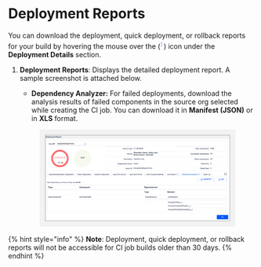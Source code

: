 # Deployment Reports

You can download the deployment, quick deployment, or rollback reports for your build by hovering the mouse over the (![](<../../../../.gitbook/assets/image (16) (1) (1) (1) (1) (1).png>)) icon under the **Deployment Details** section.&#x20;

1.  **Deployment Reports**: Displays the detailed deployment report. A sample screenshot is attached below.

    * **Dependency Analyzer:** For failed deployments, download the analysis results of failed components in the source org selected while creating the CI job. You can download it in **Manifest (JSON)** or in **XLS** format.

    <figure><img src="../../../../.gitbook/assets/image (17) (1) (1) (1) (1) (1).png" alt=""><figcaption></figcaption></figure>

{% hint style="info" %}
**Note**: Deployment, quick deployment, or rollback reports will not be accessible for CI job builds older than 30 days.
{% endhint %}
